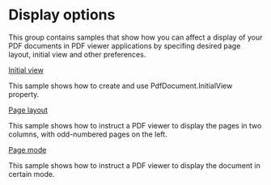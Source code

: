 # Display options
This group contains samples that show how you can affect a display of your PDF documents in PDF viewer applications by specifing desired page layout, initial view and other preferences.

[Initial view](/Samples/Display%20options/InitialView)

This sample shows how to create and use PdfDocument.InitialView property.

[Page layout](/Samples/Display%20options/PageLayout)

This sample shows how to instruct a PDF viewer to display the pages in two columns, with odd-numbered pages on the left.

[Page mode](/Samples/Display%20options/PageMode)

This sample shows how to instruct a PDF viewer to display the document in certain mode.
